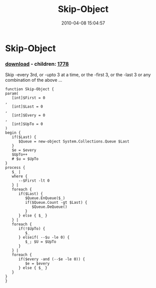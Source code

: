﻿---
pid:            1749
poster:         Joel Bennett
title:          Skip-Object
date:           2010-04-08 15:04:57
format:         posh
parent:         0
parent:         0
children:       1778
---

# Skip-Object

### [download](1749.ps1) - children: [1778](1778.md)

Skip -every 3rd, or -upto 3 at a time, or the -first 3, or the -last 3 or any combination of the above ... 

```posh
function Skip-Object {
param( 
   [int]$First = 0
, 
   [int]$Last = 0
,
   [int]$Every = 0
,
   [int]$UpTo = 0
)
begin {
   if($Last) {
      $Queue = new-object System.Collections.Queue $Last
   }
   $e = $every
   $UpTo++
   # $u = $UpTo
}
process {
   $_ | 
   where { 
      --$First -lt 0 
   } | 
   foreach {
      if($Last) {
         $Queue.EnQueue($_)
         if($Queue.Count -gt $Last) {
            $Queue.DeQueue()
         }
      } else { $_ }
   } |
   foreach { 
      if(!$UpTo) {
         $_
      } elseif( --$u -le 0) { 
         $_; $U = $UpTo
      }
   } |
   foreach { 
      if($every -and (--$e -le 0)) { 
         $e = $every 
      } else { $_ } 
   }
}
}
```
